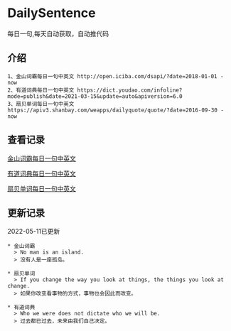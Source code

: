 # DailySentence

每日一句,每天自动获取，自动推代码

## 介绍

```
1、金山词霸每日一句中英文 http://open.iciba.com/dsapi/?date=2018-01-01 - now
2、有道词典每日一句中英文 https://dict.youdao.com/infoline?mode=publish&date=2021-03-15&update=auto&apiversion=6.0
3、扇贝单词每日一句中英文 https://apiv3.shanbay.com/weapps/dailyquote/quote/?date=2016-09-30 - now
```

## 查看记录

[金山词霸每日一句中英文](./data/iciba/)

[有道词典每日一句中英文](./data/youdao/)

[扇贝单词每日一句中英文](./data/shanbay/)

## 更新记录
2022-05-11已更新 
```
* 金山词霸
  > No man is an island.
  > 没有人是一座孤岛。

* 扇贝单词
  > If you change the way you look at things, the things you look at change.
  > 如果你改变看事物的方式，事物也会因此而改变。

* 有道词典
  > Who we were does not dictate who we will be.
  > 过去都已过去，未来由我们自己决定。

```
